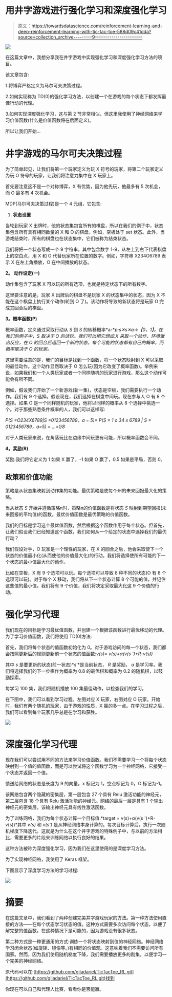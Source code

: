# 用井字游戏进行强化学习和深度强化学习

> 原文：<https://towardsdatascience.com/reinforcement-learning-and-deep-reinforcement-learning-with-tic-tac-toe-588d09c41dda?source=collection_archive---------9----------------------->

![](img/d6089903c8701f7fb84a20c377a5b670.png)

在这篇文章中，我想分享我在井字游戏中实现强化学习和深度强化学习方法的项目。

该文章包含:

1.将博弈严格定义为马尔可夫决策过程。

2.如何实现称为 TD(0)的强化学习方法，以创建一个在游戏的每个状态下都发挥最佳行动的代理。

3.如何实现深度强化学习，这与第 2 节非常相似，但这里我使用了神经网络来学习价值函数(什么是价值函数将在后面定义)。

所以让我们开始…

# **井字游戏的马尔可夫决策过程**

为了简单起见，让我们将第一个玩家定义为玩 X 符号的玩家，将第二个玩家定义为玩 O 符号的玩家，让我们将注意力集中在 X 玩家上。

首先要注意这不是一个对称博弈，X 有优势，因为他先玩，他最多有 5 次机会，而 O 最多有 4 次机会。

MDP(马尔可夫决策过程)是一个 4 元组，它包含:

1.  **状态设置**

当轮到玩家 X 出牌时，他的状态集包含所有的棋盘，所以在我们的例子中，状态集包含所有具有相同数量的 X 和 O 的棋盘。例如，空板处于 set 状态。此外，当游戏结束时，所有的棋盘也在状态集中，它们被称为结束状态。

我们将把一个状态写成一个 9 字符串，其中包含数字 1-9，从左上到右下代表棋盘上的空白点，用 X 和 O 代替玩家所在位置的数字。例如，字符串 X234O6789 表示 X 在左上角播放，O 在中间播放的状态。

**2。** **动作设定(一)**

动作集包含了玩家 X 可以玩的所有选项，也就是特定状态下的所有数字。

这里要注意的是，玩家 X 出牌后的棋盘不是玩家 X 的状态集中的状态，因为 X 不能在这个棋盘上执行某个动作(轮到 O 了)。该动作将导致的新状态将是玩家 O 完成其回合后的棋盘。

**3。概率函数(P)**

概率函数，定义通过采取行动从 *S* 到 *S* 的转移概率*a-**p:s✕s✕a→【0，1】。在我们的例子中，S 取决于 O 的话轮。我们可以把它想成:X 采取一个动作，环境做出反应，在 O 的回合后返回一个新的状态。每个可能的状态都有自己的概率，而概率取决于 O 的玩家。*

这里需要注意的是，我们的目标是找到一个函数，将一个状态映射到 X 可以采取的最佳动作。这个动作显然取决于 O 怎么玩(因为它改变了概率函数)。举例来说，如果我们和一个人类玩家或者一个同样随机的玩家进行游戏，那么这个动作可能会有所不同。

例如，假设我们开始了一个新游戏(新一集)，状态是空板，我们需要执行一个动作。我们有 9 个选择。假设现在，我们选择在棋盘中间玩。现在参与人 O 有 8 个选择。如果 O 是一个同样随机的玩家，他将以同样的概率从 8 个选择中挑选一个。对于那些熟悉条件概率的人，我们可以这样写:

*P(S =O234X6789|S =0123456789，a = 5)= P(S = 1 o 34 x 6789 | S = 0123456789，a=5) = …=1/8*

对于人类玩家来说，在角落玩比在边缘中间玩更有可能，所以概率函数会不同。

**4。奖励(R)**

奖励:我们将它定义为 1 如果 X 赢了，-1 如果 O 赢了，0.5 如果是平局，否则 0。

## 政策和价值功能

策略是从状态集映射到动作集的功能。最优策略是使每个州的未来回报最大化的策略。

当从状态 *S* 开始并遵循策略π时，策略π的价值函数是将状态 *S* 映射到期望回报(未来回报的平均值)的函数。最优价值函数是最优策略的价值函数。

我们的目标是学习这个最优值函数，然后根据这个函数作用于每个状态。但首先，让我们假设我们已经知道这个函数，我们如何从一个给定的状态中选择我们的最优行动？

我们假设对手，O 玩家是一个理性的玩家，在 X 的回合之后，他会采取使下一个状态的价值最小化(从而使他的价值最大化)的行动。我们将选择使所有可能的下一个状态的最小值最大化的动作。

比如在空板，X 有 9 个选项可以玩。每个选项可以导致 8 种不同的状态(O 有 8 个选项可以玩)。对于每个 X 移动，我们将从下一个状态计算 8 个可能的值，并记住这些值的最小值。我们将有 9 个价值，我们将决定采取最大化这 9 个价值的行动。

# 强化学习代理

我们现在的目标是学习最优值函数，并创建一个根据该函数进行最优移动的代理。为了学习价值函数，我们将使用 TD(0)方法:

首先，我们将每个状态的值函数初始化为 0。对于游戏访问的每一个状态，我们都会按照更新后的规则更新前一个状态的值函数:*v(s)= v(s)+α(v(s ')+R-v(s))*

其中 *s* 是要更新的状态(前一状态)*s’*是当前状态， *R* 是奖励， *α* 是学习率。我们将选择我们的下一步棋作为概率为 0.8 的最优棋和概率为 0.2 的随机棋，以鼓励探索。

每学习 100 集，我们将随机播放 100 集最佳动作，以检查我们的学习。

在下图中，我们可以看到学习过程。左图对应 X 玩家，右图对应 O 玩家。开始时，我们有两个随机的玩家，由于游戏的性质，X 赢的多一点。在学习过程之后，我们可以看到每个玩家几乎总是在学习和获胜。

![](img/663d7d3375df805efdd0e9c11c364bfa.png)

# 深度强化学习代理

现在我们可以尝试用不同的方法来学习价值函数。我们不需要学习一个将每个状态映射到一个值的值函数，而是可以尝试将这个函数学习为一个神经网络，它接受一个状态并返回一个值。

馈送给网络的状态是长度为 9 的向量。x 标记为 1，空点标记为 0，O 标记为-1。

该网络包含两个隐藏的密集层，第一层包含 27 个具有 Relu 激活功能的神经元，第二层包含 18 个具有 Relu 激活功能的神经元。网络的最后一层是具有 1 个输出神经元的密集层，该输出神经元具有线性激活函数。

为了训练网络，我们为每个状态计算一个目标值:*target = v(s)+α(v(s ')+R-v(s))*其中 *v(s)* 和 *v(s')* 是从神经网络本身计算的。每次目标计算后，执行一次随机梯度下降迭代。这就是为什么在这个井字游戏的特殊例子中，与以前的方法相比，需要更多的片段来训练网络以执行良好的结果。

这种方法被称为深度强化学习，因为我们在这里使用的是深度学习方法。

为了实现神经网络，我使用了 Keras 框架。

下图显示了深度学习方法的学习过程:

![](img/e27270f7d5cdfc7f11130bac228ef848.png)

# 摘要

在这篇文章中，我们看到了两种创建完美井字游戏玩家的方法。第一种方法使用直接的方法——在每个状态学习状态的值。这种方式需要多次访问每个状态，以便了解完整的值函数。在这种情况下是可能的，因为游戏没有很多状态。

第二种方式是一种更通用的方式:训练一个将状态映射到值的神经网络。神经网络学习闭合状态(如旋转、镜像等。)有相同的价值观。这意味着我们不需要访问所有国家。然而，因为我们使用随机梯度下降，我们需要播放更多的剧集，以便学习一个完美的神经网络。

原代码可以在:[https://github.com/giladariel/TicTacToe_RL.git](https://github.com/giladariel/TicTacToe_RL.git)找到

你现在可以自己和代理人比赛，看看你是否能赢。